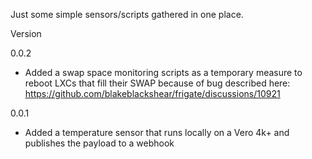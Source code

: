Just some simple sensors/scripts gathered in one place.

Version

0.0.2
  - Added a swap space monitoring scripts as a temporary measure to reboot LXCs that fill their SWAP because of bug described here: https://github.com/blakeblackshear/frigate/discussions/10921

0.0.1
  - Added a temperature sensor that runs locally on a Vero 4k+ and publishes the payload to a webhook
